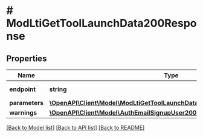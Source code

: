 # # ModLtiGetToolLaunchData200Response

## Properties

Name | Type | Description | Notes
------------ | ------------- | ------------- | -------------
**endpoint** | **string** | Endpoint URL | [default to 'null']
**parameters** | [**\OpenAPI\Client\Model\ModLtiGetToolLaunchData200ResponseParametersInner[]**](ModLtiGetToolLaunchData200ResponseParametersInner.md) |  |
**warnings** | [**\OpenAPI\Client\Model\AuthEmailSignupUser200ResponseWarningsInner[]**](AuthEmailSignupUser200ResponseWarningsInner.md) |  | [optional]

[[Back to Model list]](../../README.md#models) [[Back to API list]](../../README.md#endpoints) [[Back to README]](../../README.md)
